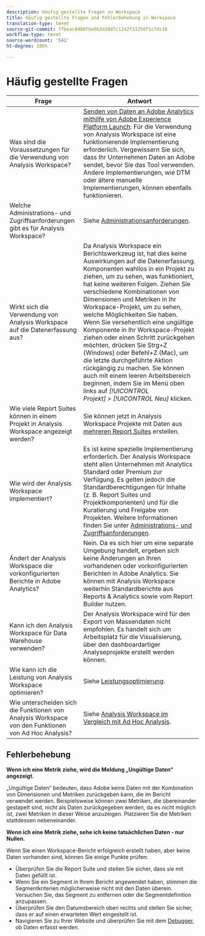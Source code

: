 ```yaml
---
description: Häufig gestellte Fragen zu Workspace
title: Häufig gestellte Fragen und Fehlerbehebung in Workspace
translation-type: tm+mt
source-git-commit: 7fbeac0488fbe9b3d10d7c1242f31250f1c7dc16
workflow-type: tm+mt
source-wordcount: '541'
ht-degree: 100%

---
```



# Häufig gestellte Fragen

| Frage | Antwort |
|--- |--- |
| Was sind die Voraussetzungen für die Verwendung von Analysis Workspace? | [Senden von Daten an Adobe Analytics mithilfe von Adobe Experience Platform Launch](/help/implement/launch/validate-publish-prod.md): Für die Verwendung von Analysis Workspace ist eine funktionierende Implementierung erforderlich. Vergewissern Sie sich, dass Ihr Unternehmen Daten an Adobe sendet, bevor Sie das Tool verwenden. Andere Implementierungen, wie DTM oder ältere manuelle Implementierungen, können ebenfalls funktionieren. |
| Welche Administrations- und Zugriffsanforderungen gibt es für Analysis Workspace? | Siehe [Administrationsanforderungen](/help/analyze/analysis-workspace/workspace-faq/frequently-asked-questions-analysis-workspace.md). |
| Wirkt sich die Verwendung von Analysis Workspace auf die Datenerfassung aus? | Da Analysis Workspace ein Berichtswerkzeug ist, hat dies keine Auswirkungen auf die Datenerfassung. Komponenten wahllos in ein Projekt zu ziehen, um zu sehen, was funktioniert, hat keine weiteren Folgen. Ziehen Sie verschiedene Kombinationen von Dimensionen und Metriken in Ihr Workspace-Projekt, um zu sehen, welche Möglichkeiten Sie haben. Wenn Sie versehentlich eine ungültige Komponente in Ihr Workspace-Projekt ziehen oder einen Schritt zurückgehen möchten, drücken Sie Strg+Z (Windows) oder Befehl+Z (Mac), um die letzte durchgeführte Aktion rückgängig zu machen. Sie können auch mit einem leeren Arbeitsbereich beginnen, indem Sie im Menü oben links auf *[!UICONTROL Projekt] > [!UICONTROL Neu]* klicken. |
| Wie viele Report Suites können in einem Projekt in Analysis Workspace angezeigt werden? | Sie können jetzt in Analysis Workspace Projekte mit Daten aus [mehreren Report Suites](https://experienceleague.adobe.com/docs/analytics/analyze/analysis-workspace/build-workspace-project/multiple-report-suites.html?lang=de-DE) erstellen. |
| Wie wird der Analysis Workspace implementiert? | Es ist keine spezielle Implementierung erforderlich. Der Analysis Workspace steht allen Unternehmen mit Analytics Standard oder Premium zur Verfügung. Es gelten jedoch die Standardberechtigungen für Inhalte (z. B. Report Suites und Projektkomponenten) und für die Kuratierung und Freigabe von Projekten. Weitere Informationen finden Sie unter [Administrations- und Zugriffsanforderungen](/help/analyze/analysis-workspace/workspace-faq/frequently-asked-questions-analysis-workspace.md). |
| Ändert der Analysis Workspace die vorkonfigurierten Berichte in Adobe Analytics? | Nein. Da es sich hier um eine separate Umgebung handelt, ergeben sich keine Änderungen an Ihren vorhandenen oder vorkonfigurierten Berichten in Adobe Analytics. Sie können mit Analysis Workspace weiterhin Standardberichte aus Reports &amp; Analytics sowie vom Report Builder nutzen. |
| Kann ich den Analysis Workspace für Data Warehouse verwenden? | Der Analysis Workspace wird für den Export von Massendaten nicht empfohlen. Es handelt sich um Arbeitsplatz für die Visualisierung, über den dashboardartiger Analyseprojekte erstellt werden können. |
| Wie kann ich die Leistung von Analysis Workspace optimieren? | Siehe [Leistungsoptimierung](/help/analyze/analysis-workspace/workspace-faq/optimizing-performance.md). |
| Wie unterscheiden sich die Funktionen von Analysis Workspace von den Funktionen von Ad Hoc Analysis? | Siehe [Analysis Workspace im Vergleich mit Ad Hoc Analysis](/help/analyze/analysis-workspace/workspace-faq/adhocanalysis-vs-analysisworkspace.md). |

## Fehlerbehebung

**Wenn ich eine Metrik ziehe, wird die Meldung „Ungültige Daten“ angezeigt.**

„Ungültige Daten“ bedeuten, dass Adobe keine Daten mit der Kombination von Dimensionen und Metriken zurückgeben kann, die im Bericht verwendet werden. Beispielsweise können zwei Metriken, die übereinander gestapelt sind, nicht als Daten zurückgegeben werden, da es nicht möglich ist, zwei Metriken in dieser Weise anzuzeigen. Platzieren Sie die Metriken stattdessen nebeneinander.

**Wenn ich eine Metrik ziehe, sehe ich keine tatsächlichen Daten - nur Nullen.**

Wenn Sie einen Workspace-Bericht erfolgreich erstellt haben, aber keine Daten vorhanden sind, können Sie einige Punkte prüfen:

* Überprüfen Sie die Report Suite und stellen Sie sicher, dass sie mit Daten gefüllt ist.
* Wenn Sie ein Segment in Ihrem Bericht angewendet haben, stimmen die Segmentkriterien möglicherweise nicht mit den Daten überein. Versuchen Sie, das Segment zu entfernen oder die Segmentdefinition anzupassen.
* Überprüfen Sie den Datumsbereich oben rechts und stellen Sie sicher, dass er auf einen erwarteten Wert eingestellt ist.
* Navigieren Sie zu Ihrer Website und überprüfen Sie mit dem [Debugger](https://experienceleague.adobe.com/docs/debugger/using/experience-cloud-debugger.html?lang=de-DE), ob Daten erfasst werden.